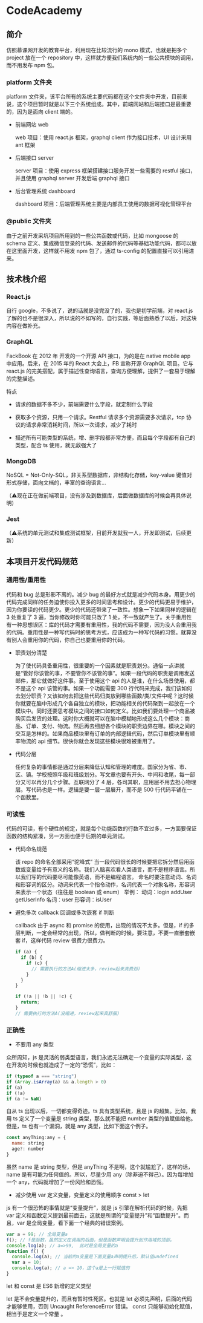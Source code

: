# CodeAcademy

## 简介

仿照慕课网开发的教育平台，利用现在比较流行的 mono 模式，也就是把多个 project 放在一个 repository 中，这样就方便我们系统内的一些公共模块的调用，而不用发布 npm 包。

### platform 文件夹

platform 文件夹，该平台所有的系统主要代码都在这个文件夹中开发，目前来说，这个项目暂时就是以下三个系统组成。其中，前端网站和后端接口是最重要的，因为是面向 client 端的。

- 前端网站 web

  web 项目：使用 react.js 框架，graphql client 作为接口技术，UI 设计采用 ant 框架

- 后端接口 server

  server 项目：使用 express 框架搭建接口服务开发一些需要的 restful 接口，并且使用 graphql server 开发后端 graphql 接口

- 后台管理系统 dashboard

  dashboard 项目：后端管理系统主要是内部员工使用的数据可视化管理平台

### @public 文件夹

由于之前开发采坑项目所用到的一些公共函数或代码，比如 mongoose 的 schema 定义、集成微信登录的代码、发送邮件的代码等基础功能代码，都可以放在这里面开发，这样就不用发 npm 包了，通过 ts-config 的配置直接可以引用进来。

## 技术栈介绍

### React.js

自行 google，不多说了，说的话就是没完没了的，我也是初学前端，对 react.js 了解的也不是很深入，所以说的不如写的，自行实践，等后面熟悉了以后，对这块内容在做补充。

### GraphQL

FackBook 在 2012 年 开发的一个开源 API 接口，为的是在 native mobile app 中应用。后来，在 2015 年的 React 大会上，FB 宣称开源 GraphQL 项目。它与 react.js 的完美搭配，属于描述性查询语言，查询方便理解，提供了一套易于理解的完整描述。

特点

- 请求的数据不多不少，前端需要什么字段，就定制什么字段

- 获取多个资源，只用一个请求。Restful 请求多个资源需要多次请求，tcp 协议的请求非常消耗时间，所以一次请求，减少了耗时

- 描述所有可能类型的系统，增、删字段都非常方便，而且每个字段都有自己的类型，配合 ts 使用，就无敌强大了

### MongoDB

NoSQL = Not-Only-SQL，非关系型数据库，非结构化存储，key-value 键值对形式存储，面向文档的，丰富的查询语言...

（⚠️现在正在做前端项目，没有涉及到数据库，后面做数据库的时候会再具体说明）

### Jest

（⚠️系统的单元测试和集成测试框架，目前开发就我一人，开发即测试，后续更新）

## 本项目开发代码规范

### 通用性/重用性

代码和 bug 总是形影不离的。减少 bug 的最好方式就是减少代码本身。用更少的代码完成同样的任务迫使你投入更多的时间思考和设计。更少的代码更易于维护，因为你要读的代码更少。更少的代码还带来了一致性。想象一下如果同样的逻辑在 3 处重复了 3 遍，当你修改时你可能只改了 1 处，不一致就产生了。关于重用性有一种思想误区：库的代码才需要有重用性，我的代码不需要，因为没人会重用我的代码。重用性是一种写代码时的思考方式，应该成为一种写代码的习惯。就算没有别人会重用你的代码，你自己也要重用你的代码。

- 职责划分清楚

  为了使代码具备重用性，很重要的一个因素就是职责划分。通俗一点讲就是“管好你该管的事，不要管你不该管的事”。如果一段代码的职责是调用发送邮件，那它就做好这件事。至于使用这个 api 的人是谁，在什么场景使用，都不是这个 api 该管的事。如果一个功能需要 300 行代码来完成，我们该如何去划分职责？又该如何去把这些代码归类放到哪些函数/类/文件中呢？这时候你就要在脑中形成几个各自独立的模块，把功能相关的代码聚到一起放在一个模块中。同时还要思考模块之间的接口如何定义。比如我们要处理一个商品被购买后发货的处理。这时你大概就可以在脑中模糊地形成这么几个模块：商品、订单、支付、物流。然后再去细想各个模块的职责边界在哪。模块之间的交互是怎样的。如果商品模块里有订单的内部逻辑代码，然后订单模块里有顺丰物流的 api 细节。很快你就会发现这些模块很难被重用了。

- 代码分层

  任何复杂的事情都是通过分层来降低认知和管理的难度。国家分为省、市、区、镇。学校按照年级和班级划分。写文章也要有开头、中间和收尾，每一部分又可以再分几个步骤。互联网分了 4 层，各司其职，应用层不用去担心物理层。写代码也是一样。逻辑是要一层一层展开，而不是 500 行代码平铺在一个函数里。

### 可读性

代码的可读，有个硬性的规定，就是每个功能函数的行数不宜过多，一方面要保证函数的结构紧凑，另一方面也便于后期的单元测试。

- 代码命名规范

  该 repo 的命名全部采用“驼峰式”
  当一段代码很长的时候要把它拆分然后用函数或变量给予有意义的名称。我们人脑喜欢看人类语言，而不是程序语言。所以我们写的代码要尽可能像英语，而不是编程语言。
  命名时要注意动词、名词和形容词的区分。动词来代表一个指令动作，名词代表一个对象名称，形容词来表示一个状态（往往是 boolean 或 enum）
  举例：
  动词：login addUser getUserInfo
  名词：user
  形容词：isUser

- 避免多次 callback 回调或多次嵌套 if 判断

  callback 由于 async 和 promise 的使用，出现的情况不太多。但是，if 的多层判断，一定会经常的出现，所以，做判断的时候，要注意，不要一直嵌套嵌套 if，这样代码 review 很费力很费力。

  ```js
  if (a) {
    if (b) {
      if (c) {
        // 需要执行的方法A(缩进太多，review起来真费劲)
      }
    }
  }

  if (!a || !b || !c) {
    return;
  }
  // 需要执行的方法A(没缩进，review起来真舒服)
  ```

### 正确性

- 不要用 any 类型

众所周知，js 是灵活的弱类型语言，我们永远无法确定一个变量的实际类型，这在开发的时候也就造成了一定的“恐慌”，比如：

```js
if (typeof a === "string")
if (Array.isArray(a) && a.length > 0)
if (a)
if (!a)
if (a != NaN)
```

自从 ts 出现以后，一切都变得奇迹。ts 具有类型系统，且是 js 的超集。比如，我用 ts 定义了一个变量是 string 类型，那么就不能把 number 类型的值赋值给他。但是，ts 也有一个漏洞，就是 any 类型，比如下面这个例子。

```js
const anyThing:any = {
  name: string
  age?: number
}
```

虽然 name 是 string 类型，但是 anyThing 不是啊，这个就尴尬了，这样的话，name 是有可能为任何值的。所以，尽量少用 any（除非迫不得己）。因为每增加一个 any，代码就增加了一份风险和恐慌。

- 减少使用 var 定义变量，变量定义的使用顺序 const > let

js 有一个很恐怖的事情就是“变量提升”，就是 js 引擎在解析代码的时候，先把 var 定义和函数定义提到最前面去，这就是所谓的“变量提升”和“函数提升”。而且，var 是全局变量，看下面一个经典的错误案例。

```js
var a = 99; // 全局变量a
f(); // f是函数，虽然定义在调用的后面，但是函数声明会提升到作用域的顶部。
console.log(a); // a=>99,  此时是全局变量的a
function f() {
  console.log(a); // 当前的a变量是下面变量a声明提升后，默认值undefined
  var a = 10;
  console.log(a); // a => 10，这个a是上一行赋值的
}
```

let 和 const 是 ES6 新增的定义类型

let 是不会变量提升的，而且有暂时性死区。也就是 let 必须先声明，后面的代码才能够使用，否则 Uncaught ReferenceError 错误。
const 只能够初始化赋值，相当于是定义一个常量
。
